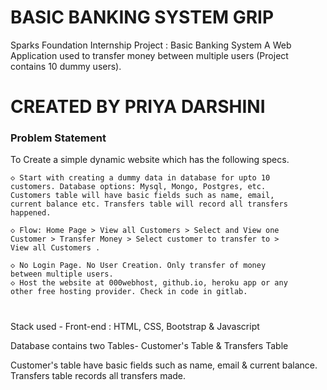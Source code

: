 # BASIC BANKING SYSTEM GRIP

Sparks Foundation Internship Project : Basic Banking System A Web Application used to transfer money between multiple users (Project contains 10 dummy users).

# CREATED BY PRIYA DARSHINI
 
 ### Problem Statement
 To Create a simple dynamic website which has the following specs.

    ◇ Start with creating a dummy data in database for upto 10
    customers. Database options: Mysql, Mongo, Postgres, etc.
    Customers table will have basic fields such as name, email,
    current balance etc. Transfers table will record all transfers
    happened.
    
    ◇ Flow: Home Page > View all Customers > Select and View one
    Customer > Transfer Money > Select customer to transfer to >
    View all Customers .
    
    ◇ No Login Page. No User Creation. Only transfer of money
    between multiple users.
    ◇ Host the website at 000webhost, github.io, heroku app or any
    other free hosting provider. Check in code in gitlab.
#
Stack used - Front-end : HTML, CSS, Bootstrap & Javascript

Database contains two Tables- Customer's Table & Transfers Table

Customer's table have basic fields such as name, email & current balance. Transfers table records all transfers made.
